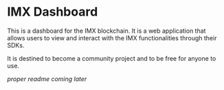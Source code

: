 # IMX Dashboard

This is a dashboard for the IMX blockchain. It is a web application that allows users to view and interact with the IMX functionalities through their SDKs.

It is destined to become a community project and to be free for anyone to use.

*proper readme coming later*